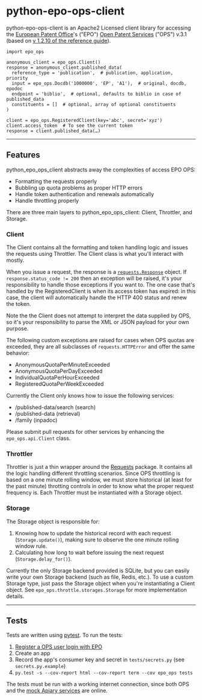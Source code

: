 python-epo-ops-client
=====================

python-epo-ops-client is an Apache2 Licensed client library for accessing the
[European Patent Office][EPO]'s ("EPO") [Open Patent Services][OPS] ("OPS")
v.3.1 (based on [v 1.2.10 of the reference guide][OPS guide]).

```
import epo_ops

anonymous_client = epo_ops.Client()
response = anonymous_client.published_data(
  reference_type = 'publication',  # publication, application, priority
  input = epo_ops.Docdb('1000000', 'EP', 'A1'),  # original, docdb, epodoc
  endpoint = 'biblio',  # optional, defaults to biblio in case of published_data
  constituents = []  # optional, array of optional constituents
)

client = epo_ops.RegisteredClient(key='abc', secret='xyz')
client.access_token  # To see the current token
response = client.published_data(…)
```

---

## Features

python_epo_ops_client abstracts away the complexities of access EPO OPS:

* Formatting the requests properly
* Bubbling up quota problems as proper HTTP errors
* Handle token authentication and renewals automatically
* Handle throttling properly

There are three main layers to python_epo_ops_client: Client, Throttler, and
Storage.

### Client

The Client contains all the formatting and token handling logic and issues the
requests using Throttler. The Client class is what you'll interact with mostly.

When you issue a request, the response is a
[`requests.Response`][requests.Response] object. If `response.status_code !=
200` then an exception will be raised, it's your responsibility to handle those
exceptions if you want to. The one case that's handled by the RegisteredClient
is when its access token has expired: in this case, the client will
automatically handle the HTTP 400 status and renew the token.

Note the the Client does not attempt to interpret the data supplied by OPS, so
it's your responsibility to parse the XML or JSON payload for your own purpose.

The following custom exceptions are raised for cases when OPS quotas are
exceeded, they are all subclasses of `requests.HTTPError` and offer the same
behavior:

* AnonymousQuotaPerMinuteExceeded
* AnonymousQuotaPerDayExceeded
* IndividualQuotaPerHourExceeded
* RegisteredQuotaPerWeekExceeded

Currently the Client only knows how to issue the following services:

* /published-data/search (search)
* /published-data (retrieval)
* /family (inpadoc)

Please submit pull requests for other services by enhancing the
`epo_ops.api.Client` class.

### Throttler

Throttler is just a thin wrapper around the [Requests][] package. It contains
all the logic handling different throttling scenarios. Since OPS throttling is
based on a one minute rolling window, we must store historical (at least for
the past minute) throtting controls in order to know what the proper request
frequency is. Each Throttler must be instantiated with a Storage object.

### Storage

The Storage object is responsible for:

1.  Knowing how to update the historical record with each request
    (`Storage.update()`), making sure to observe the one minute rolling window
    rule.
2.  Calculating how long to wait before issuing the next request
    (`Storage.delay_for()`).

Currently the only Storage backend provided is SQLite, but you can easily write
your own Storage backend (such as file, Redis, etc.). To use a custom Storage
type, just pass the Storage object when you're instantiating a Client object.
See `epo_ops.throttle.storages.Storage` for more implementation details.

---

## Tests

Tests are written using [pytest][]. To run the tests:

1.  [Register a OPS user login with EPO][OPS registration]
2.  Create an app
3.  Record the app's consumer key and secret in `tests/secrets.py` (see
    `secrets.py.example`)
4.  `py.test -s --cov-report html --cov-report term --cov epo_ops tests`

The tests must be run with a working internet connection, since both OPS and
the [mock Apiary services][Apiary OPS] are online.


[EPO]: http://epo.org
[OPS]: http://www.epo.org/searching/free/ops.html
[OPS registration]: https://developers.epo.org/user/register
[OPS guide]: http://documents.epo.org/projects/babylon/eponet.nsf/0/7AF8F1D2B36F3056C1257C04002E0AD6/$File/OPS_RWS_ReferenceGuide_version1210_EN.pdf
[Requests]: http://requests.readthedocs.org/en/latest/
[requests.Response]: http://requests.readthedocs.org/en/latest/user/advanced/#request-and-response-objects
[pytest]: http://pytest.org/latest/
[Apiary OPS]: http://docs.opsv31.apiary.io
